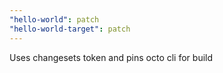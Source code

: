 ```yaml
---
"hello-world": patch
"hello-world-target": patch
---
```


Uses changesets token and pins octo cli for build
